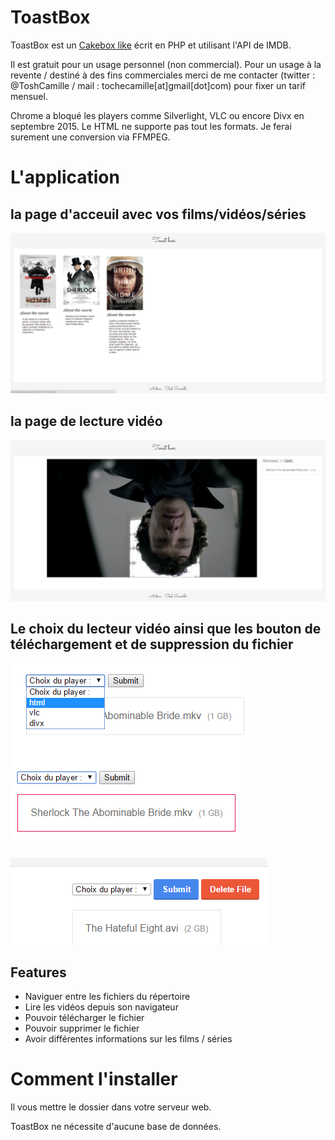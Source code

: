 # ToastBox

ToastBox est un [Cakebox like](https://github.com/Cakebox/cakebox) écrit en PHP et utilisant l'API de IMDB. 

Il est gratuit pour un usage personnel (non commercial). Pour un usage à la revente / destiné à des fins commerciales merci de me contacter (twitter : @ToshCamille / mail : tochecamille[at]gmail[dot]com) pour fixer un tarif mensuel.

Chrome a bloqué les players comme Silverlight, VLC ou encore Divx en septembre 2015. Le HTML ne supporte pas tout les formats. Je ferai surement une conversion via FFMPEG.

# L'application 


## la page d'acceuil avec vos films/vidéos/séries

![1](demo/1.png "la page d'acceuil avec vos films/vidéos/séries")


## la page de lecture vidéo

![2](demo/2.png "la page de lecture vidéo")


## Le choix du lecteur vidéo ainsi que les bouton de téléchargement et de suppression du fichier

![3](demo/3.png "Le choix du lecteur vidéo ainsi que le bouton de téléchargement")


![](demo/4.png "Les nouveaux boutons de téléchargement et suppression")


## Features

* Naviguer entre les fichiers du répertoire
* Lire les vidéos depuis son navigateur 
* Pouvoir télécharger le fichier
* Pouvoir supprimer le fichier
* Avoir différentes informations sur les films / séries 

# Comment l'installer

Il vous mettre le dossier dans votre serveur web. 

ToastBox ne nécessite d'aucune base de données.